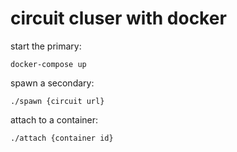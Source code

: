 # circuit cluser with docker

start the primary:
```
docker-compose up
```
spawn a secondary:
```
./spawn {circuit url}
```

attach to a container:
```
./attach {container id}
```
